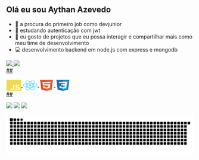 ## Olá eu sou Aythan Azevedo 

- 🔭 a procura do primeiro job como devjunior
- 🌱 estudando autenticaçâo com jwt
- 👯 eu gosto de projetos que eu possa interagir e compartilhar mais como meu time de desenvolvimento
- 💻 desenvolvimento backend em node.js com express e mongodb

 <div style="display: inline_block">
  <a href="https://github.com/aythan-azevedo">
  <img height="150em" src="https://github-readme-stats.vercel.app/api?username=aythan-azevedo&show_icons=true&theme=dracula&include_all_commits=true&count_private=true"/>
  <img height="150em" src="https://github-readme-stats.vercel.app/api/top-langs/?username=aythan-azevedo&layout=compact&langs_count=7&theme=dracula"/>
</div>
 ##
 <div style="display: inline_block"><br>
  <img align="center" alt="Rafa-Js" height="30" width="40" src="https://raw.githubusercontent.com/devicons/devicon/master/icons/javascript/javascript-plain.svg">
  <img align="center" alt="Rafa-React" height="30" width="40" src="https://raw.githubusercontent.com/devicons/devicon/master/icons/react/react-original.svg">
  <img align="center" alt="Rafa-HTML" height="30" width="40" src="https://raw.githubusercontent.com/devicons/devicon/master/icons/html5/html5-original.svg">
  <img align="center" alt="Rafa-CSS" height="30" width="40" src="https://raw.githubusercontent.com/devicons/devicon/master/icons/css3/css3-original.svg">
</div>
 ##
 <div> 

  <a href="https://www.instagram.com/aythan_moraes/" target="_blank"><img src="https://img.shields.io/badge/-Instagram-%23E4405F?style=for-the-badge&logo=instagram&logoColor=white" target="_blank"></a>
  <a href = "mailto:aythan16@gmail.com"><img src="https://img.shields.io/badge/-Gmail-%23333?style=for-the-badge&logo=gmail&logoColor=white" target="_blank"></a>
  <a href="https://www.linkedin.com/in/aythan-azevedo-3219841a2/" target="_blank"><img src="https://img.shields.io/badge/-LinkedIn-%230077B5?style=for-the-badge&logo=linkedin&logoColor=white" target="_blank"></a> 
 
  ![Snake animation](https://github.com/aythan-azevedo/aythan-azevedo/blob/output/github-contribution-grid-snake.svg)
 
</div>
